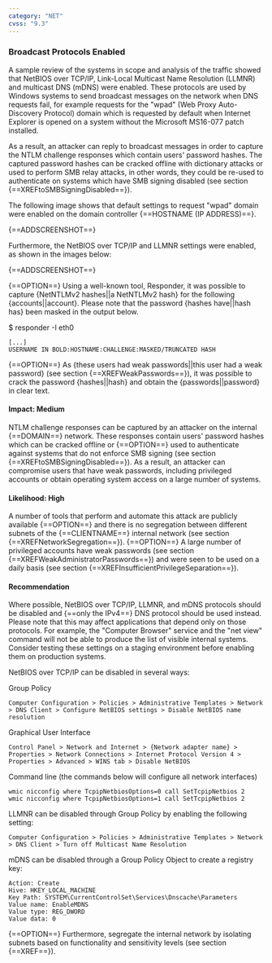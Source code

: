 ```yaml
---
category: "NET"
cvss: "9.3"
---
```

### Broadcast Protocols Enabled
A sample review of the systems in scope and analysis of the traffic showed that NetBIOS over TCP/IP, Link-Local Multicast Name Resolution (LLMNR) and multicast DNS (mDNS) were enabled. These protocols are used by Windows systems to send broadcast messages on the network when DNS requests fail, for example requests for the "wpad" (Web Proxy Auto-Discovery Protocol) domain which is requested by default when Internet Explorer is opened on a system without the Microsoft MS16-077 patch installed.

As a result, an attacker can reply to broadcast messages in order to capture the NTLM challenge responses which contain users' password hashes. The captured password hashes can be cracked offline with dictionary attacks or used to perform SMB relay attacks, in other words, they could be re-used to authenticate on systems which have SMB signing disabled (see section {==XREFtoSMBSigningDisabled==}).

The following image shows that default settings to request "wpad" domain were enabled on the domain controller {==HOSTNAME (IP ADDRESS)==}.

{==ADDSCREENSHOT==}

Furthermore, the NetBIOS over TCP/IP and LLMNR settings were enabled, as shown in the images below:

{==ADDSCREENSHOT==}

{==OPTION==} Using a well-known tool, Responder, it was possible to capture {NetNTLMv2 hashes||a NetNTLMv2 hash} for the following {accounts||account}. Please note that the password {hashes have||hash has} been masked in the output below.

$ responder -I eth0
```
[...]
USERNAME IN BOLD:HOSTNAME:CHALLENGE:MASKED/TRUNCATED HASH
```

{==OPTION==} As {these users had weak passwords||this user had a weak password} (see section {==XREFWeakPasswords==}), it was possible to crack the password {hashes||hash} and obtain the {passwords||password} in clear text.
#### Impact: Medium
NTLM challenge responses can be captured by an attacker on the internal {==DOMAIN==} network. These responses contain users' password hashes which can be cracked offline or {==OPTION==} used to authenticate against systems that do not enforce SMB signing (see section {==XREFtoSMBSigningDisabled==}). As a result, an attacker can compromise users that have weak passwords, including privileged accounts or obtain operating system access on a large number of systems.
#### Likelihood: High
A number of tools that perform and automate this attack are publicly available {==OPTION==} and there is no segregation between different subnets of the {==CLIENTNAME==} internal network (see section {==XREFNetworkSegregation==}). {==OPTION==} A large number of privileged accounts have weak passwords (see section {==XREFWeakAdministratorPasswords==}) and were seen to be used on a daily basis (see section {==XREFInsufficientPrivilegeSeparation==}).
#### Recommendation
Where possible, NetBIOS over TCP/IP, LLMNR, and mDNS protocols should be disabled and {==only the IPv4==} DNS protocol should be used instead. Please note that this may affect applications that depend only on those protocols. For example, the "Computer Browser" service and the "net view" command will not be able to produce the list of visible internal systems. Consider testing these settings on a staging environment before enabling them on production systems.

NetBIOS over TCP/IP can be disabled in several ways:

Group Policy
```
Computer Configuration > Policies > Administrative Templates > Network > DNS Client > Configure NetBIOS settings > Disable NetBIOS name resolution
```

Graphical User Interface
```
Control Panel > Network and Internet > {Network adapter name} > Properties > Network Connections > Internet Protocol Version 4 > Properties > Advanced > WINS tab > Disable NetBIOS
```

Command line (the commands below will configure all network interfaces)
```
wmic nicconfig where TcpipNetbiosOptions=0 call SetTcpipNetbios 2
wmic nicconfig where TcpipNetbiosOptions=1 call SetTcpipNetbios 2
```

LLMNR can be disabled through Group Policy by enabling the following setting:

```
Computer Configuration > Policies > Administrative Templates > Network > DNS Client > Turn off Multicast Name Resolution
```

mDNS can be disabled through a Group Policy Object to create a registry key:

```
Action: Create
Hive: HKEY_LOCAL_MACHINE
Key Path: SYSTEM\CurrentControlSet\Services\Dnscache\Parameters
Value name: EnableMDNS
Value type: REG_DWORD
Value data: 0
```

{==OPTION==} Furthermore, segregate the internal network by isolating subnets based on functionality and sensitivity levels (see section {==XREF==}).
